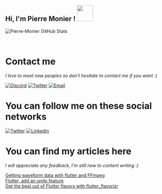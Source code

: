 <h2> Hi, I'm Pierre Monier ! <img src="https://media.giphy.com/media/mGcNjsfWAjY5AEZNw6/giphy.gif" width="50"></h2>



<p align="left">
<img alt="Pierre-Monier GitHub Stats" align="center" src="https://github-readme-stats.vercel.app/api?username=Pierre-Monier&bg_color=2a251f&border_radius=20&title_color=d6c9bc&icon_color=d6c9bc&text_color=ffffff&show_icons=true">
</p>

<br>

<h1>Contact me</h1>

<i>I love to meet new peoples so don't hesitate to contact me if you want :)</i>

[![Discord](https://img.shields.io/badge/discord-5865f2?style=for-the-badge&logo=Discord&logoColor=white&link=https://discord.com/users/338345652939390978)](https://discord.com/users/338345652939390978)
[![Twitter](https://img.shields.io/badge/twitter-1da1f1?style=for-the-badge&logo=twitter&logoColor=white&link=https://twitter.com/Monier96P)](https://twitter.com/Monier96P)
[![Email](https://img.shields.io/badge/email-000000?style=for-the-badge&logo=gmail&logoColor=white&link=p.monier96@gmail.com)](p.monier96@gmail.com)

<h1>You can follow me on these social networks</h2>

[![Twitter](https://img.shields.io/badge/twitter-1da1f1?style=for-the-badge&logo=twitter&logoColor=white&link=https://twitter.com/Monier96P)](https://twitter.com/Monier96P)
[![Linkedin](https://img.shields.io/badge/linkedin-5ab0f7?style=for-the-badge&logo=Linkedin&logoColor=white&link=https://www.linkedin.com/in/pierre-monier-026aa3174/)](https://www.linkedin.com/in/pierre-monier-026aa3174/)

<h1>You can find my articles here</h1>

<i>I will appreciate any feedback, I'm still new to content writing :)</i>

<a href="https://pmonier.medium.com/getting-waveform-data-with-flutter-and-ffmpeg-32b7abe2a026">Getting waveform data with flutter and FFmpeg</a>
<br>
<a href="https://pmonier.medium.com/flutter-add-an-undo-feature-6808b58f88b9">Flutter, add an undo feature</a>
<br>
<a href="https://pmonier.medium.com/get-the-best-out-of-flutter-flavors-with-flutter-flavorizr-5c5da0f00b99">Get the best out of Flutter flavors with flutter_flavorizr</a>
<br>
